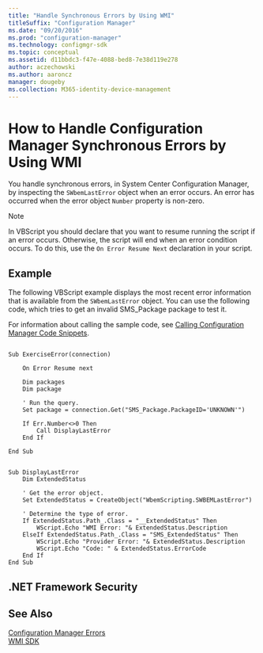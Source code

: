 ```yaml
---
title: "Handle Synchronous Errors by Using WMI"
titleSuffix: "Configuration Manager"
ms.date: "09/20/2016"
ms.prod: "configuration-manager"
ms.technology: configmgr-sdk
ms.topic: conceptual
ms.assetid: d11bbdc3-f47e-4088-bed8-7e38d119e278
author: aczechowski
ms.author: aaroncz
manager: dougeby
ms.collection: M365-identity-device-management
---
```

# How to Handle Configuration Manager Synchronous Errors by Using WMI
You handle synchronous errors, in System Center Configuration Manager, by inspecting the `SWbemLastError` object when an error occurs. An error has occurred when the error object `Number` property is non-zero.  

> [!NOTE]
>  In VBScript you should declare that you want to resume running the script if an error occurs. Otherwise, the script will end when an error condition occurs. To do this, use the `On Error Resume Next` declaration in your script.  

## Example  
 The following VBScript example displays the most recent error information that is available from the `SWbemLastError` object. You can use the following code, which tries to get an invalid SMS_Package package to test it.  

 For information about calling the sample code, see [Calling Configuration Manager Code Snippets](../../../develop/core/understand/calling-code-snippets.md).  

```vbs  

Sub ExerciseError(connection)  

    On Error Resume next  

    Dim packages  
    Dim package  

    ' Run the query.  
    Set package = connection.Get("SMS_Package.PackageID='UNKNOWN'")  

    If Err.Number<>0 Then  
        Call DisplayLastError  
    End If  

End Sub      
```  

```vbs  

Sub DisplayLastError  
    Dim ExtendedStatus  

    ' Get the error object.  
    Set ExtendedStatus = CreateObject("WbemScripting.SWBEMLastError")  

    ' Determine the type of error.  
    If ExtendedStatus.Path_.Class = "__ExtendedStatus" Then  
        WScript.Echo "WMI Error: "& ExtendedStatus.Description              
    ElseIf ExtendedStatus.Path_.Class = "SMS_ExtendedStatus" Then  
        WScript.Echo "Provider Error: "& ExtendedStatus.Description  
        WScript.Echo "Code: " & ExtendedStatus.ErrorCode  
    End If  
End Sub  

```  

## .NET Framework Security  

## See Also  
 [Configuration Manager Errors](../../../develop/core/understand/configuration-manager-errors.md)   
 [WMI SDK](http://go.microsoft.com/fwlink/?LinkId=43950)
